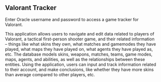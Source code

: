 ## Valorant Tracker

Enter Oracle username and password to access a game tracker for Valorant. 

This application allows users to navigate and edit data related to players of Valorant, a tactical first-person shooter game, and their related information – things like what skins they own, what matches and gamemodes they have played, what maps they have played on, what agents they have played as, etc. The database models skins, weapons, matches, teams, game modes, maps, agents, and abilities, as well as the relationships between these entities. Using the application, users can input and track information related to their account, and make conclusions, like whether they have more skins than average compared to other players, etc.

